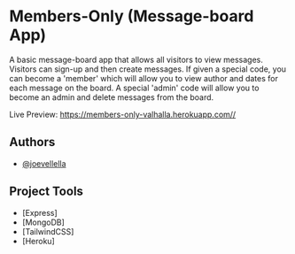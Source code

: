# Members-Only (Message-board App)

A basic message-board app that allows all visitors to view messages. Visitors can sign-up and then create messages. If given a special code, you can become a 'member' which will allow you to view author and dates for each message on the board. A special 'admin' code will allow you to become an admin and delete messages from the board.

Live Preview: https://members-only-valhalla.herokuapp.com//

## Authors

- [@joevellella](https://www.github.com/valhallaco)

## Project Tools

- [Express]
- [MongoDB]
- [TailwindCSS]
- [Heroku]

